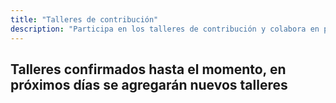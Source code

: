 ```yaml
---
title: "Talleres de contribución"
description: "Participa en los talleres de contribución y colabora en proyectos open source."
---
```


## Talleres confirmados hasta el momento, en próximos días se agregarán nuevos talleres


<br>
